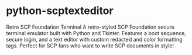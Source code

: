 # python-scptexteditor
Retro SCP Foundation Terminal  A retro-styled SCP Foundation secure terminal emulator built with Python and Tkinter. Features a boot sequence, secure login, and a text editor with custom redacted and color formatting tags. Perfect for SCP fans who want to write SCP documents in style!
